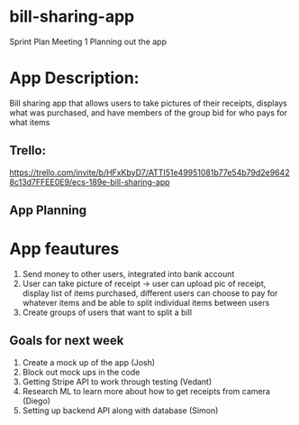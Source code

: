 # bill-sharing-app
Sprint Plan Meeting 1
Planning out the app

# App Description: 
Bill sharing app that allows users to take pictures of their receipts, displays what was purchased, and have members of the group bid for who pays for what items

## Trello: 
https://trello.com/invite/b/HFxKbyD7/ATTI51e49951081b77e54b79d2e96428c13d7FFEE0E9/ecs-189e-bill-sharing-app

## App Planning
# App feautures
1) Send money to other users, integrated into bank account
2) User can take picture of receipt -> user can upload pic of receipt, display list of items purchased, different users can choose to pay for whatever items and be able to split individual items between users
3) Create groups of users that want to split a bill

## Goals for next week
1) Create a mock up of the app (Josh)
2) Block out mock ups in the code
3) Getting Stripe API to work through testing (Vedant)
4) Research ML to learn more about how to get receipts from camera (Diego)
5) Setting up backend API along with database (Simon)
